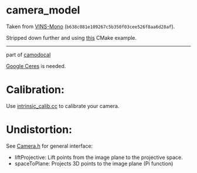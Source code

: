 camera_model
============

Taken from [VINS-Mono](https://github.com/HKUST-Aerial-Robotics/VINS-Mono) (`b638c081e109267c5b350f03cee526f8aa6d28af`).

Stripped down further and using [this](https://github.com/ttroy50/cmake-examples/tree/master/02-sub-projects/A-basic) CMake example.

---

part of [camodocal](https://github.com/hengli/camodocal)

[Google Ceres](http://ceres-solver.org) is needed.

# Calibration:

Use [intrinsic_calib.cc](https://github.com/dvorak0/camera_model/blob/master/src/intrinsic_calib.cc) to calibrate your camera.

# Undistortion:

See [Camera.h](https://github.com/dvorak0/camera_model/blob/master/include/camodocal/camera_models/Camera.h) for general interface: 

 - liftProjective: Lift points from the image plane to the projective space.
 - spaceToPlane: Projects 3D points to the image plane (Pi function)

